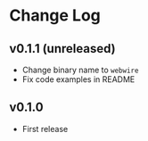 # Change Log

## v0.1.1 (unreleased)

* Change binary name to `webwire`
* Fix code examples in README

## v0.1.0

* First release
